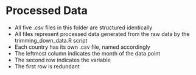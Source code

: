 ﻿# Processed Data
- All five .csv files in this folder are structured identically
- All files represent processed data generated from the raw data by the trimming_down_data.R script
- Each country has its own .csv file, named accordingly
- The leftmost column indicates the month of the data point
- The second row indicates the variable
- The first row is redundant
